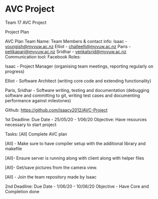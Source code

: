 # AVC Project
 Team 17 AVC Project
 
 Project Plan
 
AVC Plan
Team Name: 
Team Members & contact info:
Isaac - youngish@myvuw.ac.nz
Elliot - challeelli@myvuw.ac.nz
Paris - petikapari@myvuw.ac.nz
Sridhar - venkatsrid@myvuw.ac.nz
Communication tool:
Facebook
Roles:

Isaac - Project Manager (organising team meetings, reporting regularly on progress)

Elliot - Software Architect (writing core code and extending functionality)

Paris, Sridhar - Software writing, testing and documentation (debugging software and committing to git, writing test cases and documenting performance against milestones)


Github: https://github.com/isaacy2012/AVC-Project

1st Deadline:
Due Date - 25/05/20 - 1/06/20
Objective: Have resources necessary to start project

Tasks:
[All] Complete AVC plan

[All] - Make sure to have compiler setup with the additional library and makefile

[All]- Ensure server is running along with client along with helper files



[All]- Get/save pictures from the camera view.

[All] - Join the team repository made by Isaac

2nd Deadline:
Due Date - 1/06/20 - 10/06/20
Objective - Have Core and Completion done









